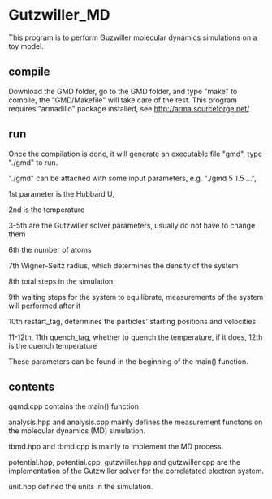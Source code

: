 # Gutzwiller_MD

This program is to perform Guzwiller molecular dynamics simulations on a toy model.

## compile
Download the GMD folder, go to the GMD folder, and type "make" to compile, the "GMD/Makefile" will take care of the rest. This program requires "armadillo" package installed, see http://arma.sourceforge.net/.

## run
Once the compilation is done, it will generate an executable file "gmd", type "./gmd" to run.

"./gmd" can be attached with some input parameters, e.g. "./gmd 5 1.5 ...",

1st parameter is the Hubbard U, 

2nd is the temperature 

3-5th are the Gutzwiller solver parameters, usually do not have to change them

6th the number of atoms

7th Wigner-Seitz radius, which determines the density of the system

8th total steps in the simulation

9th waiting steps for the system to equilibrate, measurements of the system will performed after it

10th restart_tag, determines the particles' starting positions and velocities

11-12th, 11th quench_tag, whether to quench the temperature, if it does, 12th is the quench temperature

These parameters can be found in the beginning of the main() function.

## contents
gqmd.cpp contains the main() function

analysis.hpp and analysis.cpp mainly defines the measurement functons on the molecular dynamics (MD) simulation.

tbmd.hpp and tbmd.cpp is mainly to implement the MD process.

potential.hpp, potential.cpp, gutzwiller.hpp and gutzwiller.cpp are the implementation of the Gutzwiller solver for the correlatated electron system.

unit.hpp defined the units in the simulation.










